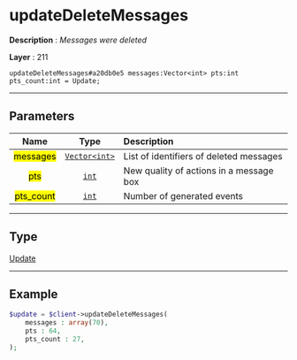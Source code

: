 # updateDeleteMessages

**Description** : *Messages were deleted*

**Layer** : 211

```tl
updateDeleteMessages#a20db0e5 messages:Vector<int> pts:int pts_count:int = Update;
```

---

## Parameters

| Name | Type | Description |
| :---: | :---: | :--- |
| <mark>messages</mark> | [`Vector<int>`](type/int) | List of identifiers of deleted messages |
| <mark>pts</mark> | [`int`](type/int) | New quality of actions in a message box |
| <mark>pts_count</mark> | [`int`](type/int) | Number of generated events |

---

## Type

[Update](type/Update)

---

## Example

```php
$update = $client->updateDeleteMessages(
	messages : array(70),
	pts : 64,
	pts_count : 27,
);
```